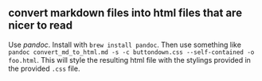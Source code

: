 ## convert markdown files into html files that are nicer to read

Use *pandoc*. Install with `brew install pandoc`. Then use something like `pandoc convert_md_to_html.md -s -c buttondown.css --self-contained -o foo.html`. This will style the resulting html file with the stylings provided in the provided `.css` file.


